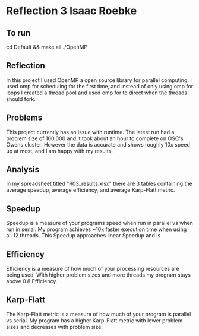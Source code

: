 # Reflection 3 Isaac Roebke

## To run
cd Default && make all
./OpenMP

## Reflection
In this project I used OpenMP a open source library for parallel computing.
I used omp for scheduling for the first time, and instead of only using omp for loops I created a thread pool and used omp for to direct when the threads should fork.

## Problems
This project currently has an issue with runtime. The latest run had a problem size of 100,000 and it took about an hour to complete on OSC's Owens cluster. However the data is accurate and shows roughly 10x speed up at most, and I am happy with my results.

## Analysis
In my spreadsheet titled "R03_results.xlsx" there are 3 tables containing the average speedup, average efficiency, and average Karp-Flatt metric.

## Speedup
Speedup is a measure of your programs speed when run in parallel vs when run in serial. My program achieves ~10x faster execution time when using all 12 threads.
This Speedup approaches linear Speedup and is 

## Efficiency
Efficiency is a measure of how much of your processing resources are being used. With higher problem sizes and more threads my program stays above 0.8 Efficiency.

## Karp-Flatt
The Karp-Flatt metric is a measure of how much of your program is parallel vs serial. My program has a higher Karp-Flatt metric with lower problem sizes and decreases with problem size.